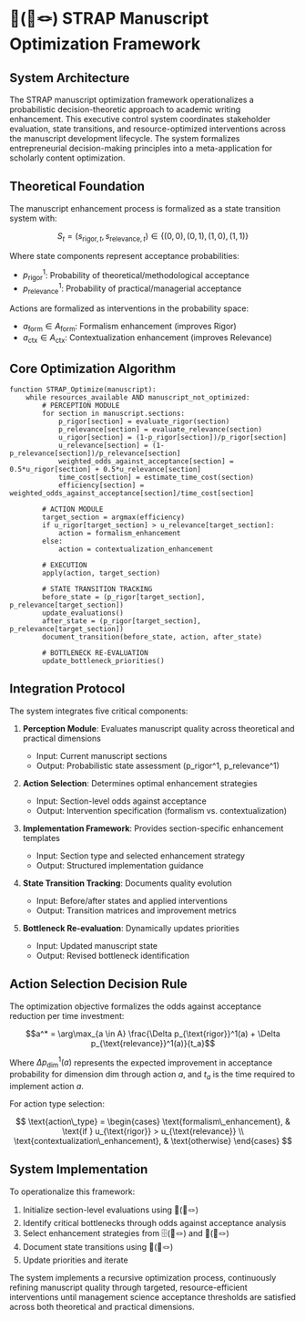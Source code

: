 # 🧠(📜🪢) STRAP Manuscript Optimization Framework

## System Architecture

The STRAP manuscript optimization framework operationalizes a probabilistic decision-theoretic approach to academic writing enhancement. This executive control system coordinates stakeholder evaluation, state transitions, and resource-optimized interventions across the manuscript development lifecycle. The system formalizes entrepreneurial decision-making principles into a meta-application for scholarly content optimization.

## Theoretical Foundation

The manuscript enhancement process is formalized as a state transition system with:

$$S_t = (s_{\text{rigor},t}, s_{\text{relevance},t}) \in \{(0,0), (0,1), (1,0), (1,1)\}$$

Where state components represent acceptance probabilities:
- $p_{\text{rigor}}^1$: Probability of theoretical/methodological acceptance
- $p_{\text{relevance}}^1$: Probability of practical/managerial acceptance

Actions are formalized as interventions in the probability space:
- $a_{\text{form}} \in A_{\text{form}}$: Formalism enhancement (improves Rigor)
- $a_{\text{ctx}} \in A_{\text{ctx}}$: Contextualization enhancement (improves Relevance)

## Core Optimization Algorithm

```
function STRAP_Optimize(manuscript):
    while resources_available AND manuscript_not_optimized:
        # PERCEPTION MODULE
        for section in manuscript.sections:
            p_rigor[section] = evaluate_rigor(section)
            p_relevance[section] = evaluate_relevance(section)
            u_rigor[section] = (1-p_rigor[section])/p_rigor[section]
            u_relevance[section] = (1-p_relevance[section])/p_relevance[section]
            weighted_odds_against_acceptance[section] = 0.5*u_rigor[section] + 0.5*u_relevance[section]
            time_cost[section] = estimate_time_cost(section)
            efficiency[section] = weighted_odds_against_acceptance[section]/time_cost[section]
        
        # ACTION MODULE
        target_section = argmax(efficiency)
        if u_rigor[target_section] > u_relevance[target_section]:
            action = formalism_enhancement
        else:
            action = contextualization_enhancement
        
        # EXECUTION
        apply(action, target_section)
        
        # STATE TRANSITION TRACKING
        before_state = (p_rigor[target_section], p_relevance[target_section])
        update_evaluations()
        after_state = (p_rigor[target_section], p_relevance[target_section])
        document_transition(before_state, action, after_state)
        
        # BOTTLENECK RE-EVALUATION
        update_bottleneck_priorities()
```

## Integration Protocol

The system integrates five critical components:

1. **Perception Module**: Evaluates manuscript quality across theoretical and practical dimensions
   - Input: Current manuscript sections
   - Output: Probabilistic state assessment (p_rigor^1, p_relevance^1)

2. **Action Selection**: Determines optimal enhancement strategies
   - Input: Section-level odds against acceptance
   - Output: Intervention specification (formalism vs. contextualization)

3. **Implementation Framework**: Provides section-specific enhancement templates
   - Input: Section type and selected enhancement strategy
   - Output: Structured implementation guidance

4. **State Transition Tracking**: Documents quality evolution
   - Input: Before/after states and applied interventions
   - Output: Transition matrices and improvement metrics

5. **Bottleneck Re-evaluation**: Dynamically updates priorities
   - Input: Updated manuscript state
   - Output: Revised bottleneck identification

## Action Selection Decision Rule

The optimization objective formalizes the odds against acceptance reduction per time investment:

$$a^* = \arg\max_{a \in A} \frac{\Delta p_{\text{rigor}}^1(a) + \Delta p_{\text{relevance}}^1(a)}{t_a}$$

Where $\Delta p_{\text{dim}}^1(a)$ represents the expected improvement in acceptance probability for dimension dim through action $a$, and $t_a$ is the time required to implement action $a$.

For action type selection:

$$
\text{action\_type} = 
\begin{cases}
\text{formalism\_enhancement}, & \text{if } u_{\text{rigor}} > u_{\text{relevance}} \\
\text{contextualization\_enhancement}, & \text{otherwise}
\end{cases}
$$

## System Implementation

To operationalize this framework:

1. Initialize section-level evaluations using 💯(📜🪢)
2. Identify critical bottlenecks through odds against acceptance analysis
3. Select enhancement strategies from 🗄️(📜🪢) and 🚗(📜🪢)
4. Document state transitions using 📝(📜🪢)
5. Update priorities and iterate

The system implements a recursive optimization process, continuously refining manuscript quality through targeted, resource-efficient interventions until management science acceptance thresholds are satisfied across both theoretical and practical dimensions.
